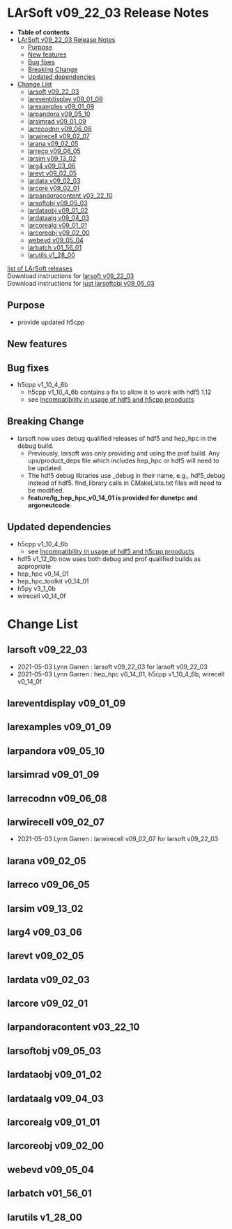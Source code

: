 LArSoft v09\_22\_03 Release Notes
======================================================================

-   **Table of contents**
-   [LArSoft v09\_22\_03 Release Notes](#LArSoft-v09_22_03-Release-Notes)
    -   [Purpose](#Purpose)
    -   [New features](#New-features)
    -   [Bug fixes](#Bug-fixes)
    -   [Breaking Change](#Breaking-Change)
    -   [Updated dependencies](#Updated-dependencies)
-   [Change List](#Change-List)
    -   [larsoft v09\_22\_03](#larsoft-v09_22_03)
    -   [lareventdisplay v09\_01\_09](#lareventdisplay-v09_01_09)
    -   [larexamples v09\_01\_09](#larexamples-v09_01_09)
    -   [larpandora v09\_05\_10](#larpandora-v09_05_10)
    -   [larsimrad v09\_01\_09](#larsimrad-v09_01_09)
    -   [larrecodnn v09\_06\_08](#larrecodnn-v09_06_08)
    -   [larwirecell v09\_02\_07](#larwirecell-v09_02_07)
    -   [larana v09\_02\_05](#larana-v09_02_05)
    -   [larreco v09\_06\_05](#larreco-v09_06_05)
    -   [larsim v09\_13\_02](#larsim-v09_13_02)
    -   [larg4 v09\_03\_06](#larg4-v09_03_06)
    -   [larevt v09\_02\_05](#larevt-v09_02_05)
    -   [lardata v09\_02\_03](#lardata-v09_02_03)
    -   [larcore v09\_02\_01](#larcore-v09_02_01)
    -   [larpandoracontent v03\_22\_10](#larpandoracontent-v03_22_10)
    -   [larsoftobj v09\_05\_03](#larsoftobj-v09_05_03)
    -   [lardataobj v09\_01\_02](#lardataobj-v09_01_02)
    -   [lardataalg v09\_04\_03](#lardataalg-v09_04_03)
    -   [larcorealg v09\_01\_01](#larcorealg-v09_01_01)
    -   [larcoreobj v09\_02\_00](#larcoreobj-v09_02_00)
    -   [webevd v09\_05\_04](#webevd-v09_05_04)
    -   [larbatch v01\_56\_01](#larbatch-v01_56_01)
    -   [larutils v1\_28\_00](#larutils-v1_28_00)

[list of LArSoft releases](LArSoft_release_list)\
Download instructions for [larsoft v09\_22\_03](http://scisoft.fnal.gov/scisoft/bundles/larsoft/v09_22_03/larsoft-v09_22_03.html)\
Download instructions for [just larsoftobj v09\_05\_03](http://scisoft.fnal.gov/scisoft/bundles/larsoftobj/v09_05_03/larsoftobj-v09_05_03.html)

Purpose
--------------------

-   provide updated h5cpp

New features
------------------------------

Bug fixes
------------------------

-   h5cpp v1\_10\_4\_6b
    -   h5cpp v1\_10\_4\_6b contains a fix to allow it to work with hdf5 1.12
    -   see [Incompatibility in usage of hdf5 and h5cpp prooducts](https://indico.fnal.gov/event/48790/contributions/213172/attachments/142282/179596/hdf5-2021-04-20.pdf)

Breaking Change
------------------------------------

-   larsoft now uses debug qualified releases of hdf5 and hep\_hpc in the debug build.
    -   Previously, larsoft was only providing and using the prof build. Any ups/product\_deps file which includes hep\_hpc or hdf5 will need to be updated.
    -   The hdf5 debug libraries use \_debug in their name, e.g., hdf5\_debug instead of hdf5. find\_library calls in CMakeLists.txt files will need to be modified.
    -   **feature/lg\_hep\_hpc\_v0\_14\_01 is provided for dunetpc and argoneutcode**.

Updated dependencies
----------------------------------------------

-   h5cpp v1\_10\_4\_6b
    -   see [Incompatibility in usage of hdf5 and h5cpp prooducts](https://indico.fnal.gov/event/48790/contributions/213172/attachments/142282/179596/hdf5-2021-04-20.pdf)
-   hdf5 v1\_12\_0b now uses both debug and prof qualified builds as appropriate
-   hep\_hpc v0\_14\_01
-   hep\_hpc\_toolkit v0\_14\_01
-   h5py v3\_1\_0b
-   wirecell v0\_14\_0f

Change List
============================

larsoft v09\_22\_03
------------------------------------------

-   2021-05-03 Lynn Garren : larsoft v09\_22\_03 for larsoft v09\_22\_03
-   2021-05-03 Lynn Garren : hep\_hpc v0\_14\_01, h5cpp v1\_10\_4\_6b, wirecell v0\_14\_0f

lareventdisplay v09\_01\_09
----------------------------------------------------------

larexamples v09\_01\_09
--------------------------------------------------

larpandora v09\_05\_10
------------------------------------------------

larsimrad v09\_01\_09
----------------------------------------------

larrecodnn v09\_06\_08
------------------------------------------------

larwirecell v09\_02\_07
--------------------------------------------------

-   2021-05-03 Lynn Garren : larwirecell v09\_02\_07 for larsoft v09\_22\_03

larana v09\_02\_05
----------------------------------------

larreco v09\_06\_05
------------------------------------------

larsim v09\_13\_02
----------------------------------------

larg4 v09\_03\_06
--------------------------------------

larevt v09\_02\_05
----------------------------------------

lardata v09\_02\_03
------------------------------------------

larcore v09\_02\_01
------------------------------------------

larpandoracontent v03\_22\_10
--------------------------------------------------------------

larsoftobj v09\_05\_03
------------------------------------------------

lardataobj v09\_01\_02
------------------------------------------------

lardataalg v09\_04\_03
------------------------------------------------

larcorealg v09\_01\_01
------------------------------------------------

larcoreobj v09\_02\_00
------------------------------------------------

webevd v09\_05\_04
----------------------------------------

larbatch v01\_56\_01
--------------------------------------------

larutils v1\_28\_00
------------------------------------------
